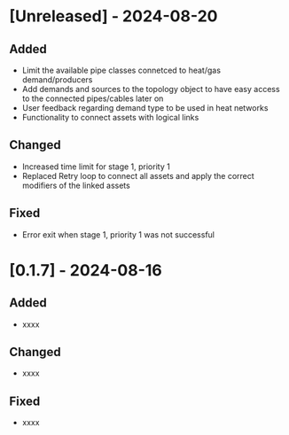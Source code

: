 # [Unreleased] - 2024-08-20

## Added
- Limit the available pipe classes connetced to heat/gas demand/producers
- Add demands and sources to the topology object to have easy access to the connected pipes/cables later on
- User feedback regarding demand type to be used in heat networks 
- Functionality to connect assets with logical links 

## Changed
- Increased time limit for stage 1, priority 1
- Replaced Retry loop to connect all assets and apply the correct modifiers of the linked assets
 
## Fixed
- Error exit when stage 1, priority 1 was not successful

# [0.1.7] - 2024-08-16
 
## Added
- xxxx 

## Changed
- xxxx 
 
## Fixed
- xxxx 


